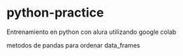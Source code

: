 # python-practice
Entrenamiento en python con alura utilizando google colab

metodos de pandas para ordenar data_frames
